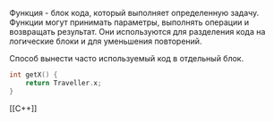 Функция - блок кода, который выполняет определенную задачу. Функции могут принимать параметры, выполнять операции и возвращать результат. Они используются для разделения кода на логические блоки и для уменьшения повторений.

Способ вынести часто используемый код в отдельный блок.

```c++
int getX() {
	return Traveller.x;
}
```
[[C++]]